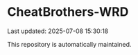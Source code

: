 # CheatBrothers-WRD

Last updated: 2025-07-08 15:30:18

This repository is automatically maintained.

